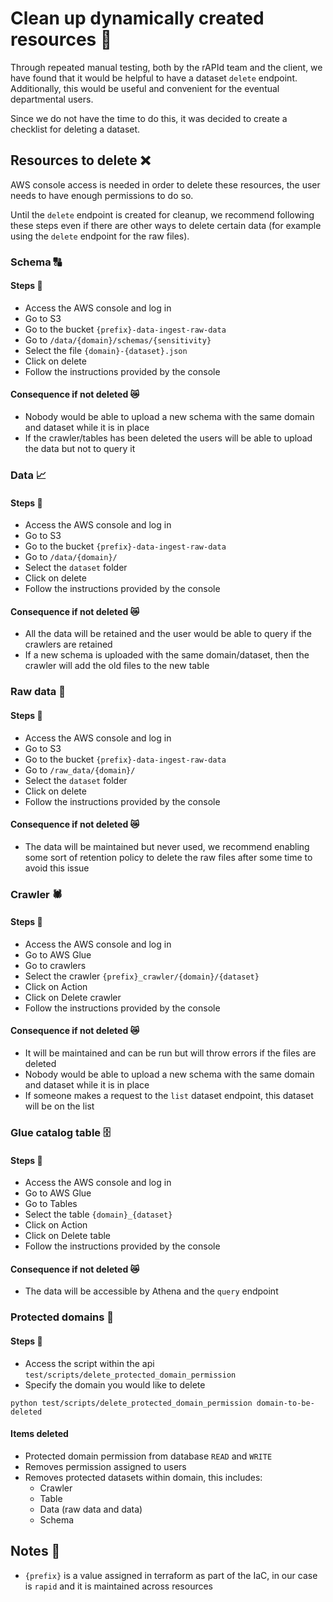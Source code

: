 # Clean up dynamically created resources 🧹

Through repeated manual testing, both by the rAPId team and the client, we have found that it would be helpful to have a dataset `delete` endpoint. Additionally, this would be useful and convenient for the eventual departmental users.

Since we do not have the time to do this, it was decided to create a checklist for deleting a dataset.

## Resources to delete ❌

AWS console access is needed in order to delete these resources, the user needs to have enough permissions to do so.

Until the ```delete``` endpoint is created for cleanup, we recommend following these steps even if there are other ways to delete certain data (for example using the ```delete``` endpoint for the raw files).

### Schema 🔠
#### Steps 🚶‍
- Access the AWS console and log in
- Go to S3
- Go to the bucket `{prefix}-data-ingest-raw-data`
- Go to `/data/{domain}/schemas/{sensitivity}`
- Select the file `{domain}-{dataset}.json`
- Click on delete
- Follow the instructions provided by the console

#### Consequence if not deleted 😿
- Nobody would be able to upload a new schema with the same domain and dataset while it is in place
- If the crawler/tables has been deleted the users will be able to upload the data but not to query it

### Data 📈
#### Steps 🚶‍
- Access the AWS console and log in
- Go to S3
- Go to the bucket `{prefix}-data-ingest-raw-data`
- Go to `/data/{domain}/`
- Select the `dataset` folder
- Click on delete
- Follow the instructions provided by the console

#### Consequence if not deleted 😿
- All the data will be retained and the user would be able to query if the crawlers are retained
- If a new schema is uploaded with the same domain/dataset, then the crawler will add the old files to the new table

### Raw data 🧾
#### Steps 🚶‍
- Access the AWS console and log in
- Go to S3
- Go to the bucket `{prefix}-data-ingest-raw-data`
- Go to `/raw_data/{domain}/`
- Select the `dataset` folder
- Click on delete
- Follow the instructions provided by the console

#### Consequence if not deleted 😿
- The data will be maintained but never used, we recommend enabling some sort of retention policy to delete the raw files after some time to avoid this issue

### Crawler 🕷️
#### Steps 🚶‍
- Access the AWS console and log in
- Go to AWS Glue
- Go to crawlers
- Select the crawler `{prefix}_crawler/{domain}/{dataset}`
- Click on Action
- Click on Delete crawler
- Follow the instructions provided by the console

#### Consequence if not deleted 😿
- It will be maintained and can be run but will throw errors if the files are deleted
- Nobody would be able to upload a new schema with the same domain and dataset while it is in place
- If someone makes a request to the `list` dataset endpoint, this dataset will be on the list

### Glue catalog table 🗄
#### Steps 🚶‍
- Access the AWS console and log in
- Go to AWS Glue
- Go to Tables
- Select the table `{domain}_{dataset}`
- Click on Action
- Click on Delete table
- Follow the instructions provided by the console

#### Consequence if not deleted 😿
- The data will be accessible by Athena and the `query` endpoint

### Protected domains 🥽
#### Steps 🚶‍
- Access the script within the api `test/scripts/delete_protected_domain_permission`
- Specify the domain you would like to delete
```commandline
python test/scripts/delete_protected_domain_permission domain-to-be-deleted
```

#### Items deleted
- Protected domain permission from database `READ` and `WRITE`
- Removes permission assigned to users
- Removes protected datasets within domain, this includes:
  - Crawler
  - Table
  - Data (raw data and data)
  - Schema

## Notes 📝
- `{prefix}` is a value assigned in terraform as part of the IaC, in our case is `rapid` and it is maintained across resources
